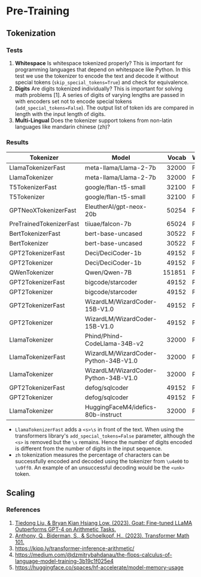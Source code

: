 # Pre-Training

## Tokenization

### Tests

1. **Whitespace** Is whitespace tokenized properly? This is important for programming languages that depend on whitespace like Python. In this test we use the tokenizer to encode the text and decode it without special tokens (`skip_special_tokens=True`) and check for equivalence.
2. **Digits** Are digits tokenized individually? This is important for solving math problems [1]. A series of digits of varying lengths are passed in with encoders set not to encode special tokens (`add_special_tokens=False`). The output list of token ids are compared in length with the input length of digits.
3. **Multi-Lingual** Does the tokenizer support tokens from non-latin languages like mandarin chinese (zh)?

### Results

|       Tokenizer       |               Model                |Vocab |Whitespace|Digits| zh  |
|-----------------------|------------------------------------|-----:|----------|------|----:|
|LlamaTokenizerFast     |meta-llama/Llama-2-7b               | 32000|Pass      |Pass  |100.0|
|LlamaTokenizer         |meta-llama/Llama-2-7b               | 32000|Pass      |Pass  |100.0|
|T5TokenizerFast        |google/flan-t5-small                | 32100|Fail      |Fail  |  0.0|
|T5Tokenizer            |google/flan-t5-small                | 32100|Fail      |Fail  |  0.0|
|GPTNeoXTokenizerFast   |EleutherAI/gpt-neox-20b             | 50254|Pass      |Fail  |100.0|
|PreTrainedTokenizerFast|tiiuae/falcon-7b                    | 65024|Pass      |Fail  |100.0|
|BertTokenizerFast      |bert-base-uncased                   | 30522|Fail      |Fail  |  1.2|
|BertTokenizer          |bert-base-uncased                   | 30522|Fail      |Fail  |  1.2|
|GPT2TokenizerFast      |Deci/DeciCoder-1b                   | 49152|Pass      |Pass  |100.0|
|GPT2Tokenizer          |Deci/DeciCoder-1b                   | 49152|Pass      |Pass  |100.0|
|QWenTokenizer          |Qwen/Qwen-7B                        |151851|Pass      |Pass  |100.0|
|GPT2TokenizerFast      |bigcode/starcoder                   | 49152|Pass      |Pass  |100.0|
|GPT2Tokenizer          |bigcode/starcoder                   | 49152|Pass      |Pass  |100.0|
|GPT2TokenizerFast      |WizardLM/WizardCoder-15B-V1.0       | 49152|Pass      |Pass  |100.0|
|GPT2Tokenizer          |WizardLM/WizardCoder-15B-V1.0       | 49152|Pass      |Pass  |100.0|
|LlamaTokenizer         |Phind/Phind-CodeLlama-34B-v2        | 32000|Pass      |Pass  |100.0|
|LlamaTokenizerFast     |WizardLM/WizardCoder-Python-34B-V1.0| 32000|Pass      |Pass  |100.0|
|LlamaTokenizer         |WizardLM/WizardCoder-Python-34B-V1.0| 32000|Pass      |Pass  |100.0|
|GPT2TokenizerFast      |defog/sqlcoder                      | 49152|Pass      |Pass  |100.0|
|GPT2Tokenizer          |defog/sqlcoder                      | 49152|Pass      |Pass  |100.0|
|LlamaTokenizer         |HuggingFaceM4/idefics-80b-instruct  | 32000|Pass      |Pass  |100.0|

- `LlamaTokenizerFast` adds a `<s>\s` in front of the text. When using the transformers library's `add_special_tokens=False` parameter, although the `<s>` is removed but the `\s` remains. Hence the number of digits encoded is different from the number of digits in the input sequence.
- `zh` tokenization measures the percentage of characters can be successfully encoded and decoded using the tokenizer from `\u4e00` to `\u9ff0`. An example of an unsuccessful decoding would be the `<unk>` token.

## Scaling

### References

1. [Tiedong Liu, & Bryan Kian Hsiang Low. (2023). Goat: Fine-tuned LLaMA Outperforms GPT-4 on Arithmetic Tasks.](https://arxiv.org/abs/2305.14201)
2. [Anthony, Q., Biderman, S., & Schoelkopf, H.. (2023). Transformer Math 101.](https://blog.eleuther.ai/transformer-math/)
3. https://kipp.ly/transformer-inference-arithmetic/
4. https://medium.com/@dzmitrybahdanau/the-flops-calculus-of-language-model-training-3b19c1f025e4
5. https://huggingface.co/spaces/hf-accelerate/model-memory-usage